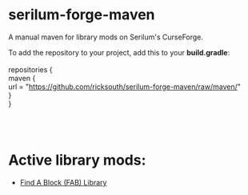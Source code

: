 # serilum-forge-maven
A manual maven for library mods on Serilum's CurseForge.

To add the repository to your project, add this to your **build.gradle**:
<br /><br />
repositories {\
  maven {\
    url = "https://github.com/ricksouth/serilum-forge-maven/raw/maven/" \
  }\
}

<br /><br />
# Active library mods:
- [Find A Block (FAB) Library](https://www.curseforge.com/minecraft/mc-mods/fab-library)
